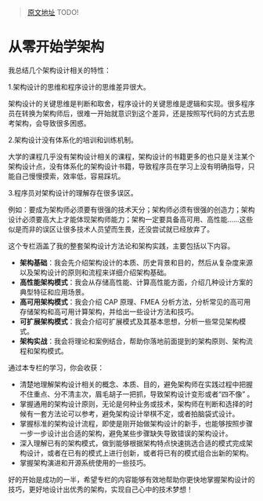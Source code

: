 > [原文地址](https://learn.lianglianglee.com/%E4%B8%93%E6%A0%8F/%E4%BB%8E%200%20%E5%BC%80%E5%A7%8B%E5%AD%A6%E6%9E%B6%E6%9E%84/00%20%E5%BC%80%E7%AF%87%E8%AF%8D%20%E7%85%A7%E7%9D%80%E5%81%9A%EF%BC%8C%E4%BD%A0%E4%B9%9F%E8%83%BD%E6%88%90%E4%B8%BA%E6%9E%B6%E6%9E%84%E5%B8%88%EF%BC%81.md) TODO!

# 从零开始学架构

我总结几个架构设计相关的特性：

1.架构设计的思维和程序设计的思维差异很大。

架构设计的关键思维是判断和取舍，程序设计的关键思维是逻辑和实现。很多程序员在转换为架构师后，很难一开始就意识到这个差异，还是按照写代码的方式去思考架构，会导致很多困惑。

2.架构设计没有体系化的培训和训练机制。

大学的课程几乎没有架构设计相关的课程，架构设计的书籍更多的也只是关注某个架构设计点，没有体系化的架构设计书籍，导致程序员在学习上没有明确指导，只能自己慢慢摸索，效率低，容易踩坑。

3.程序员对架构设计的理解存在很多误区。

例如：要成为架构师必须要有很强的技术天分；架构师必须有很强的创造力；架构设计必须要高大上才能体现架构师能力；架构一定要具备高可用、高性能……这些似是而非的误区让很多技术人员望而生畏，还没尝试就已经放弃了。

这个专栏涵盖了我的整套架构设计方法论和架构实践，主要包括以下内容。

- **架构基础**：我会先介绍架构设计的本质、历史背景和目的，然后从复杂度来源以及架构设计的原则和流程来详细介绍架构基础。
- **高性能架构模式**：我会从存储高性能、计算高性能方面，介绍几种设计方案的典型特征和应用场景。
- **高可用架构模式**：我会介绍 CAP 原理、FMEA 分析方法，分析常见的高可用存储架构和高可用计算架构，并给出一些设计方法和技巧。
- **可扩展架构模式**：我会介绍可扩展模式及其基本思想，分析一些常见架构模式。
- **架构实战**：我会将理论和案例结合，帮助你落地前面提到的架构原则、架构流程和架构模式。

通过本专栏的学习，你会收获：

- 清楚地理解架构设计相关的概念、本质、目的，避免架构师在实践过程中把握不住重点、分不清主次，眉毛胡子一把抓，导致架构设计变形或者“四不像” 。
- 掌握通用的架构设计原则，无论是何种业务或技术，架构师在判断和选择的时候有一套方法论可以参考，避免架构设计举棋不定，或者拍脑袋式设计。
- 掌握标准的架构设计流程，即使是刚开始做架构设计的新手，也能够按照步骤一步一步设计出合适的架构，避免某些步骤缺失导致错误的架构设计。
- 深入理解已有的架构模式，做到能够根据架构特点快速挑选合适的模式完成架构设计，或者在已有的模式上进行创新，或者将已有的模式组合出新的架构。
- 掌握架构演进和开源系统使用的一些技巧。

好的开始是成功的一半，希望专栏的内容能够有效地帮助你更快地掌握架构设计的技巧，更好地设计出优秀的架构，实现自己心中的技术梦想！
